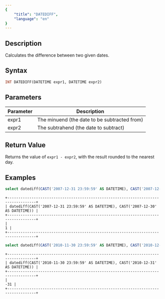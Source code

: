 ```yaml
---
{
    "title": "DATEDIFF",
    "language": "en"
}
---
```


<!-- 
Licensed to the Apache Software Foundation (ASF) under one
or more contributor license agreements.  See the NOTICE file
distributed with this work for additional information
regarding copyright ownership.  The ASF licenses this file
to you under the Apache License, Version 2.0 (the
"License"); you may not use this file except in compliance
with the License.  You may obtain a copy of the License at

  http://www.apache.org/licenses/LICENSE-2.0

Unless required by applicable law or agreed to in writing,
software distributed under the License is distributed on an
"AS IS" BASIS, WITHOUT WARRANTIES OR CONDITIONS OF ANY
KIND, either express or implied.  See the License for the
specific language governing permissions and limitations
under the License.
-->

## Description

Calculates the difference between two given dates.

## Syntax

```sql
INT DATEDIFF(DATETIME expr1, DATETIME expr2)
```

## Parameters

| Parameter | Description |
| -- | -- |
| expr1 | The minuend (the date to be subtracted from) |
| expr2 | The subtrahend (the date to subtract) |

## Return Value

Returns the value of `expr1 - expr2`, with the result rounded to the nearest day.

## Examples

```sql
select datediff(CAST('2007-12-31 23:59:59' AS DATETIME), CAST('2007-12-30' AS DATETIME));
```

```text
+-----------------------------------------------------------------------------------+
| datediff(CAST('2007-12-31 23:59:59' AS DATETIME), CAST('2007-12-30' AS DATETIME)) |
+-----------------------------------------------------------------------------------+
|                                                                                 1 |
+-----------------------------------------------------------------------------------+
```

```sql
select datediff(CAST('2010-11-30 23:59:59' AS DATETIME), CAST('2010-12-31' AS DATETIME));
```

```text
+-----------------------------------------------------------------------------------+
| datediff(CAST('2010-11-30 23:59:59' AS DATETIME), CAST('2010-12-31' AS DATETIME)) |
+-----------------------------------------------------------------------------------+
|                                                                               -31 |
+-----------------------------------------------------------------------------------+
```